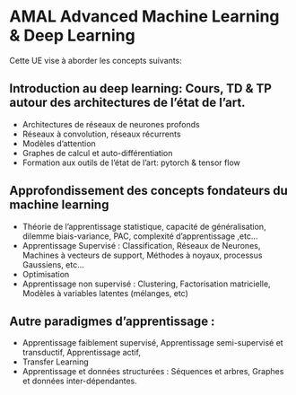 # AMAL Advanced Machine Learning & Deep Learning
Cette UE vise à aborder les concepts suivants:

## Introduction au deep learning: Cours, TD & TP autour des architectures de l’état de l’art.
- Architectures de réseaux de neurones profonds
- Réseaux à convolution, réseaux récurrents
- Modèles d’attention
- Graphes de calcul et auto-différentiation
- Formation aux outils de l’état de l’art: pytorch & tensor flow

## Approfondissement des concepts fondateurs du machine learning
- Théorie de l’apprentissage statistique, capacité de généralisation, dilemme biais-variance, PAC, complexité d’apprentissage ,etc…
- Apprentissage Supervisé : Classification, Réseaux de Neurones, Machines à vecteurs de support, Méthodes à noyaux, processus Gaussiens, etc…
- Optimisation
- Apprentissage non supervisé : Clustering, Factorisation matricielle, Modèles à variables latentes (mélanges, etc)

## Autre paradigmes d’apprentissage :
- Apprentissage faiblement supervisé, Apprentissage semi-supervisé et transductif, Apprentissage actif,
- Transfer Learning
- Apprentissage et données structurées : Séquences et arbres, Graphes et données inter-dépendantes.
